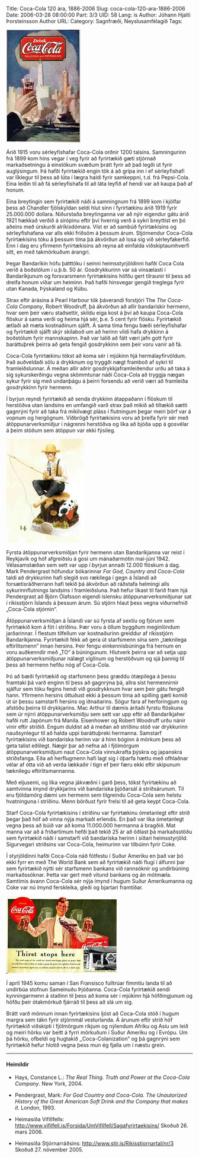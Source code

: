 Title: Coca-Cola 120 ára, 1886-2006
Slug: coca-cola-120-ara-1886-2006
Date: 2006-03-28 08:00:00
Part: 3/3
UID: 58
Lang: is
Author: Jóhann Hjalti Þorsteinsson
Author URL: 
Category: Sagnfræði, Neyslusamfélagið
Tags: 

![Coca Cola 1920](111.jpg)

Árið 1915 voru sérleyfishafar Coca-Cola orðnir 1200 talsins. Samningurinn frá 1899 kom hins vegar í veg fyrir að fyrirtækið gæti stjórnað markaðsetningu á einstökum svæðum þrátt fyrir að það legði út fyrir auglýsingum. Þá hafði fyrirtækið engin tök á að grípa inn í ef sérleyfishafi var líklegur til þess að lúta í lægra haldi fyrir samkeppni, t.d. frá Pepsi-Cola. Eina leiðin til að fá sérleyfishafa til að láta leyfið af hendi var að kaupa það af honum.

Eina breytingin sem fyrirtækið náði á samningnum frá 1899 kom í kjölfar þess að Chandler fjölskyldan seldi hlut sinn í fyrirtækinu árið 1919 fyrir 25.000.000 dollara. Niðurstaða breytinganna var að nýir eigendur gátu árið 1921 hækkað verðið á sírópinu eftir því hvernig verð á sykri breyttist en þó aðeins með úrskurði alríkisdómara. Víst er að sambúð fyrirtækisins og sérleyfishafana var alls ekki friðsöm á þessum árum. Stjórnendur Coca-Cola fyrirtækisins tóku á þessum tíma þá ákvörðun að losa sig við sérleyfakerfið. Enn í dag eru yfirmenn fyrirtækisins að reyna að einfalda viðskiptaumhverfi sitt, en með takmörkuðum árangri.

Þegar Bandaríkin hófu þátttöku í seinni heimsstyrjöldinni hafði Coca Cola verið á boðstólum í u.þ.b. 50 ár. Gosdrykkurinn var sá vinsælasti í Bandaríkjunum og forsvarsmenn fyrirtækisins höfðu gert tilraunir til þess að dreifa honum víðar um heiminn. Það hafði hinsvegar gengið treglega fyrir utan Kanada, Þýskaland og Kúbu.

Strax eftir árásina á Pearl Harbour tók þáverandi forstjóri The _The Coca-Cola Company_, Robert Woodruff, þá ákvörðun að allir bandarískir hermenn, hvar sem þeir væru staðsettir, skildu eiga kost á því að kaupa Coca-Cola flöskur á sama verði og heima hjá sér, þ.e. 5 cent fyrir flösku. Fyrirtækið ætlaði að mæta kostnaðinum sjálft. Á sama tíma fengu bæði sérleyfishafar og fyrirtækið sjálft skýr skilaboð um að herinn vildi hafa drykkinn á boðstólum fyrir mannskapinn. Það var talið að fátt væri jafn gott fyrir baráttuþrek þeirra að geta fengið gosdrykkinn sem þeir voru vanir að fá. 

Coca-Cola fyrirtækinu tókst að koma sér í mjúkinn hjá hermálayfirvöldum. Það auðveldaði sölu á drykknum og tryggði nægt framboð af sykri til framleiðslunnar. Á meðan allir aðrir gosdrykkjaframleiðendur urðu að taka á sig sykurskerðingu vegna skömmtunar náði Coca-Cola að tryggja nægan sykur fyrir sig með undanþágu á þeirri forsendu að verið væri að framleiða gosdrykkinn fyrir hermenn. 

Í byrjun reyndi fyrirtækið að senda drykkinn átappaðann í flöskum til herstöðva utan landsins en umfangið varð strax það mikið að tiltækið sætti gagnrýni fyrir að taka frá mikilvægt pláss í flutningum þegar meiri þörf var á vopnum og hergögnum. Viðbrögð fyrirtækisins voru að þreifa fyrir sér með átöppunarverksmiðjur í nágrenni herstöðva og líka að bjóða upp á gosvélar á þeim stöðum sem átöppun var ekki fýsileg. 

![Coca Cola NR](113.jpg)

Fyrsta átöppunarverksmiðjan fyrir hermenn utan Bandaríkjanna var reist í Reykjavík og hóf afgreiðslu á gosi um mánaðarmótin maí-júní 1942. Vélasamstæðan sem sett var upp í byrjun annaði 12.000 flöskum á dag. Mark Pendergrast höfundur bókarinnar _For God, Country and Coca-Cola_ taldi að drykkurinn hafi slegið svo rækilega í gegn á Íslandi að forsætisráðherrann hafi tekið þá ákvörðun að ráðstafa helmingi alls sykurinnflutnings landsins í framleiðsluna. Það hefur líkast til farið fram hjá Pendergrast að Björn Ólafsson  eigendi íslensku átöppunarverksmiðjunar sat í ríkisstjórn Íslands á þessum árum. Sú stjórn hlaut þess vegna viðurnefnið „Coca-Cola stjórnin“.

Átöppunarverksmiðjan á Íslandi var sú fyrsta af sextíu og fjórum sem fyrirtækið kom á fót í stríðinu. Þær voru á öllum byggðum meginlöndum jarðarinnar. Í flestum tilfellum var kostnaðurinn greiddur af ríkisstjórn Bandaríkjanna. Fyrirtækið fékk að gera út starfsmenn sína sem „tæknilega eftirlitsmenn“ innan hersins. Þeir fengu einkennisbúninga frá hernum en voru auðkenndir með „TO“ á búningunum. Hlutverk þeirra var að setja upp átöppunarverksmiðjunar nálægt víglínum og herstöðvum og sjá þannig til þess að hermenn hefðu nóg af Coca-Cola. 

Þó að bæði fyrirtækið og starfsmenn þess græddu ótæpilega á þessu framtaki þá varð enginn til þess að gagnrýna þá, allra síst hermennirnir sjálfur sem tóku fegins hendi við gosdrykknum hvar sem þeir gátu fengið hann. Yfirmenn hersins óttuðust ekki á þessum tíma að spilling gæti komið út úr þessu samstarfi hersins og iðnaðarins. Sögur fara af herforingjum og afstöðu þeirra til drykkjarins. Mac Arthur til dæmis áritaði fyrstu flöskuna sem úr nýrri átöppunarverksmiðju sem sett var upp eftir að Bandaríkjaher hafði rutt Japönum frá Manila. Eisenhower og Robert Woodruff urðu nánir vinir eftir stríðið. Engum duldist að á meðan að stríðinu stóð var drykkurinn nauðsynlegur til að halda uppi baráttuþreki hermanna. Samstarf fyrirtækisins við bandaríska herinn var á hinn bóginn á mörkum þess að geta talist eðlilegt. Nægir þar að nefna að í fjölmörgum átöppunarverksmiðjum naut Coca-Cola vinnukrafta þýskra og japanskra stríðsfanga. Eða að herflugmenn hafi lagt sig í óþarfa hættu með ofhlaðnar vélar  af ótta við að verða lækkaðir í tign ef þeir færu ekki eftir skipunum tæknilegu eftirlitsmannanna. 

Með eljusemi, og líka vegna jákvæðni í garð þess, tókst fyrirtækinu að samtvinna ímynd drykkjarins við bandaríska þjóðarsál á stríðsárunum. Til eru fjöldamörg dæmi um hermenn sem tilgreindu Coca-Cola sem helstu hvatninguna í stríðinu. Menn börðust fyrir frelsi til að geta keypt Coca-Cola.

Starf Coca-Cola fyrirtækisins í stríðinu var fyrirtækinu ómetanlegt eftir stríð þegar það hóf að vinna nýja markaði erlendis. En það var líka ómetanlegt vegna þess að búið var að koma 11.000.000 hermanna á bragðið. Mat manna var að á friðartímum hefði það tekið 25 ár að öðlast þá markaðsstöðu sem fyrirtækið náði í samstarfi við bandaríska herinn í síðari heimsstyrjöld. Sigurvegari stríðsins var Coca-Cola, heimurinn var tilbúinn fyrir Coke.

Í styrjöldinni hafði Coca-Cola náð fótfestu í Suður Ameríku en það var þó ekki fyrr en með The World Bank sem að fyrirtækið náði flugi í álfunni þar sem fyrirtækið nýtti sér starfsmenn bankans við rannsóknir og undirbúning markaðssóknar. Þetta var gert með vitund bankans og án mótmæla. Samtímis ávann Coca-Cola sér nýja ímynd í hugum Suður Ameríkumanna og Coke var nú ímynd ferskleika, gleði og bjartari framtíðar.

![Coca Cola 1939](112.jpg)

Í apríl 1945 komu saman í San Fransisco fulltrúar fimmtíu landa til að undirbúa stofnun Sameinuðu Þjóðanna. Coca-Cola fyrirtækið sendi kynningarmenn á staðinn til þess að koma sér í mjúkinn hjá höfðingjunum og höfðu þeir ótakmörkuð fjárráð til þess að slá um sig. 

Brátt varð mönnum innan fyrirtækisins ljóst að Coca-Cola stóð í hugum margra sem tákn fyrir stjórnmál vesturlanda. Á árunum eftir stríð hóf fyrirtækið viðskipti í fjölmörgum ríkjum og nýlendum Afríku og Asíu um leið og meiri hörku var beitt á fyrri mörkuðum í Suður Ameríku og í Evrópu. Um þá hörku, ofbeldi og hugtakið ,,Coca-Colanization“ og þá gagnrýni sem fyrirtækið hefur hlotið vegna þess mun ég fjalla um í næstu grein.

----

#### Heimildir

* Hays, Constance L.: _The Real Thing. Truth and Power at the Coca-Cola Company_. New York, 2004.

* Pendergrast, Mark: _For God Country and Coca-Cola. The Unautorized History of the Great American Soft Drink and the Company that makes it_. London, 1993.

* Heimasíða Vífillfells: http://www.vifilfell.is/Forsida/UmVifilfell/Sagafyrirtaekisins/ Skoðuð 26. mars 2006.

* Heimasíða Stjórnarráðsins: http://www.stjr.is/Rikisstjornartal/nr/3 Skoðuð 27. nóvember 2005. 


